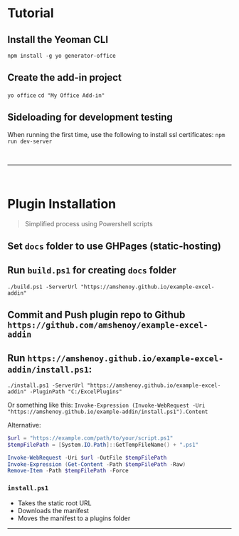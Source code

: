 
# Tutorial

## Install the Yeoman CLI

`npm install -g yo generator-office`

## Create the add-in project
`yo office`
`cd "My Office Add-in"`


## Sideloading for development testing
When running the first time, use the following to install ssl certificates:
`npm run dev-server`


</br><hr></br>

# Plugin Installation
> Simplified process using Powershell scripts

## Set `docs` folder to use GHPages (static-hosting) 

## Run `build.ps1` for creating `docs` folder

`./build.ps1 -ServerUrl "https://amshenoy.github.io/example-excel-addin"`

## Commit and Push plugin repo to Github `https://github.com/amshenoy/example-excel-addin`

## Run `https://amshenoy.github.io/example-excel-addin/install.ps1`:

`./install.ps1 -ServerUrl "https://amshenoy.github.io/example-excel-addin" -PluginPath "C:/ExcelPlugins"`

Or something like this:
`Invoke-Expression (Invoke-WebRequest -Uri "https://amshenoy.github.io/example-addin/install.ps1").Content`

Alternative:
```ps1
$url = "https://example.com/path/to/your/script.ps1"
$tempFilePath = [System.IO.Path]::GetTempFileName() + ".ps1"

Invoke-WebRequest -Uri $url -OutFile $tempFilePath
Invoke-Expression (Get-Content -Path $tempFilePath -Raw)
Remove-Item -Path $tempFilePath -Force
```


### `install.ps1`
- Takes the static root URL
- Downloads the manifest
- Moves the manifest to a plugins folder


<hr>
